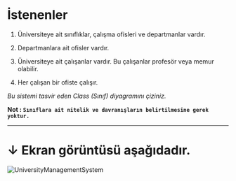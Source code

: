 # İstenenler
1. Üniversiteye ait sınıflıklar, çalışma ofisleri ve departmanlar vardır.

2. Departmanlara ait ofisler vardır.

3. Üniversiteye ait çalışanlar vardır. Bu çalışanlar profesör veya memur olabilir.

4. Her çalışan bir ofiste çalışır.

*Bu sistemi tasvir eden Class (Sınıf) diyagramını çiziniz.*

**Not : ``Sınıflara ait nitelik ve davranışların belirtilmesine gerek yoktur.``**

---

# ↓ Ekran görüntüsü aşağıdadır.


![UniversityManagementSystem](https://github.com/alpulkegul/library_learning/assets/158475086/4f09d9c6-7fc7-477e-9587-08dac2a09855)

